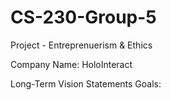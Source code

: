 # CS-230-Group-5
Project - Entreprenuerism &amp; Ethics

Company Name: HoloInteract

Long-Term Vision Statements
Goals: 
